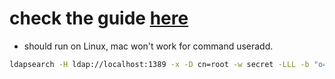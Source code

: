 # check the guide [here](http://ldapjs.org/guide.html)
* should run on Linux, mac won't work for command useradd.
``` sh
ldapsearch -H ldap://localhost:1389 -x -D cn=root -w secret -LLL -b "o=myhost" "objectclass=*" cn gid
```
